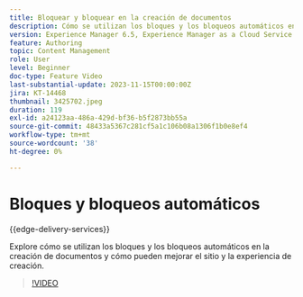 ```yaml
---
title: Bloquear y bloquear en la creación de documentos
description: Cómo se utilizan los bloques y los bloqueos automáticos en la creación de documentos.
version: Experience Manager 6.5, Experience Manager as a Cloud Service
feature: Authoring
topic: Content Management
role: User
level: Beginner
doc-type: Feature Video
last-substantial-update: 2023-11-15T00:00:00Z
jira: KT-14468
thumbnail: 3425702.jpeg
duration: 119
exl-id: a24123aa-486a-429d-bf36-b5f2873bb55a
source-git-commit: 48433a5367c281cf5a1c106b08a1306f1b0e8ef4
workflow-type: tm+mt
source-wordcount: '38'
ht-degree: 0%

---
```


# Bloques y bloqueos automáticos

{{edge-delivery-services}}

Explore cómo se utilizan los bloques y los bloqueos automáticos en la creación de documentos y cómo pueden mejorar el sitio y la experiencia de creación.

>[!VIDEO](https://video.tv.adobe.com/v/3425703/?learn=on)
